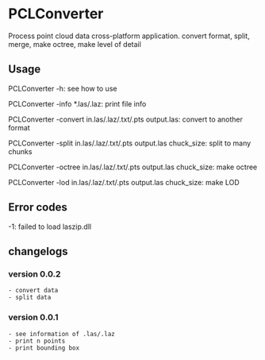 # PCLConverter

Process point cloud data cross-platform application. convert format, split, merge, make octree, make level of detail

## Usage

PCLConverter -h: see how to use

PCLConverter -info *.las/.laz: print file info

PCLConverter -convert in.las/.laz/.txt/.pts output.las: convert to another format

PCLConverter -split in.las/.laz/.txt/.pts output.las chuck_size: split to many chunks

PCLConverter -octree in.las/.laz/.txt/.pts output.las chuck_size: make octree

PCLConverter -lod in.las/.laz/.txt/.pts output.las chuck_size: make LOD

## Error codes

-1: failed to load laszip.dll

## changelogs

### version 0.0.2

    - convert data
    - split data

### version 0.0.1

    - see information of .las/.laz
    - print n points
    - print bounding box

